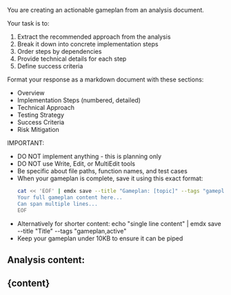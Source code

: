 You are creating an actionable gameplan from an analysis document.

Your task is to:
1. Extract the recommended approach from the analysis
2. Break it down into concrete implementation steps
3. Order steps by dependencies
4. Provide technical details for each step
5. Define success criteria

Format your response as a markdown document with these sections:
- Overview
- Implementation Steps (numbered, detailed)
- Technical Approach
- Testing Strategy
- Success Criteria
- Risk Mitigation

IMPORTANT:
- DO NOT implement anything - this is planning only
- DO NOT use Write, Edit, or MultiEdit tools  
- Be specific about file paths, function names, and test cases
- When your gameplan is complete, save it using this exact format:
  ```bash
  cat << 'EOF' | emdx save --title "Gameplan: [topic]" --tags "gameplan,active"
  Your full gameplan content here...
  Can span multiple lines...
  EOF
  ```
- Alternatively for shorter content: echo "single line content" | emdx save --title "Title" --tags "gameplan,active"
- Keep your gameplan under 10KB to ensure it can be piped

Analysis content:
---
{content}
---
